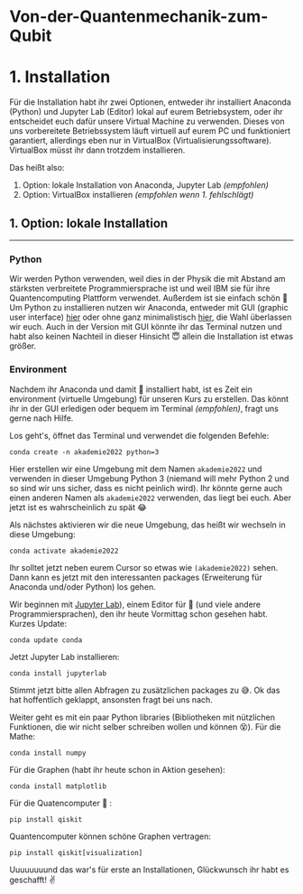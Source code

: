 # Von-der-Quantenmechanik-zum-Qubit


# 1. Installation

Für die Installation habt ihr zwei Optionen, entweder ihr installiert Anaconda (Python) und Jupyter Lab (Editor) lokal auf eurem Betriebsystem, oder ihr entscheidet euch dafür unsere Virtual Machine zu verwenden. Dieses von uns vorbereitete Betriebssystem läuft virtuell auf eurem PC und funktioniert garantiert, allerdings eben nur in VirtualBox (Virtualisierungssoftware). VirtualBox müsst ihr dann trotzdem installieren.

Das heißt also:

1. Option: lokale Installation von Anaconda, Jupyter Lab *(empfohlen)*
2. Option: VirtualBox installieren *(empfohlen wenn 1. fehlschlägt)*

## 1. Option: lokale Installation
-----
### Python

Wir werden Python verwenden, weil dies in der Physik die mit Abstand am stärksten verbreitete Programmiersprache ist und weil IBM sie für ihre Quantencomputing Plattform verwendet. Außerdem ist sie einfach schön :star_struck:
Um Python zu installieren nutzen wir Anaconda, entweder mit GUI (graphic user interface) [hier](https://docs.anaconda.com/anaconda/install/) oder ohne ganz minimalistisch [hier](https://docs.conda.io/en/latest/miniconda.html), die Wahl überlassen wir euch. Auch in der Version mit GUI könnte ihr das Terminal nutzen und habt also keinen Nachteil in dieser Hinsicht :innocent: allein die Installation ist etwas größer.

### Environment

Nachdem ihr Anaconda und damit :snake: installiert habt, ist es Zeit ein environment (virtuelle Umgebung) für unseren Kurs zu erstellen. Das könnt ihr in der GUI erledigen oder bequem im Terminal *(empfohlen)*, fragt uns gerne nach Hilfe.

Los geht's, öffnet das Terminal und verwendet die folgenden Befehle:

`conda create -n akademie2022 python=3`

Hier erstellen wir eine Umgebung mit dem Namen `akademie2022` und verwenden in dieser Umgebung Python 3 (niemand will mehr Python 2 und so sind wir uns sicher, dass es nicht peinlich wird). Ihr könnte gerne auch einen anderen Namen als `akademie2022` verwenden, das liegt bei euch. Aber jetzt ist es wahrscheinlich zu spät :joy:

Als nächstes aktivieren wir die neue Umgebung, das heißt wir wechseln in diese Umgebung:

`conda activate akademie2022`

Ihr solltet jetzt neben eurem Cursor so etwas wie `(akademie2022)` sehen. Dann kann es jetzt mit den interessanten packages (Erweiterung für Anaconda und/oder Python) los gehen.

Wir beginnen mit [Jupyter Lab](https://jupyter.org)), einem Editor für :snake: (und viele andere Programmiersprachen), den ihr heute Vormittag schon gesehen habt. Kurzes Update:

`conda update conda`

Jetzt Jupyter Lab installieren:

`conda install jupyterlab`

Stimmt jetzt bitte allen Abfragen zu zusätzlichen packages zu :sweat_smile:. Ok das hat hoffentlich geklappt, ansonsten fragt bei uns nach.

Weiter geht es mit ein paar Python libraries (Bibliotheken mit nützlichen Funktionen, die wir nicht selber schreiben wollen und können :dizzy_face:). Für die Mathe:

`conda install numpy`

Für die Graphen (habt ihr heute schon in Aktion gesehen):

`conda install matplotlib`

Für die Quatencomputer :raised_hands: :

`pip install qiskit`

Quantencomputer können schöne Graphen vertragen:

`pip install qiskit[visualization]`

Uuuuuuuund das war's für erste an Installationen, Glückwunsch ihr habt es geschafft! :v:
